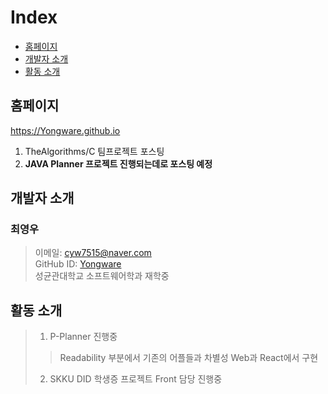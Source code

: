 # Index
 * [홈페이지](#HOME_PAGE)
 * [개발자 소개](#Members)
 * [활동 소개](#about_doing)

## <div id = "HOME_PAGE">홈페이지</div>
https://Yongware.github.io
1. TheAlgorithms/C 팀프로젝트 포스팅<br>
2. **JAVA Planner 프로젝트 진행되는데로 포스팅 예정**<br>

## <div id = "Members">개발자 소개</div>
### 최영우
> 이메일: cyw7515@naver.com<br>
> GitHub ID: [Yongware](https://github.com/yongware)<br>
> 성균관대학교 소프트웨어학과 재학중<br>

## <div id = "about_doing">활동 소개</div> 
> 1. P-Planner 진행중
> > Readability 부분에서 기존의 어플들과 차별성
> > Web과 React에서 구현 
> >
> 2. SKKU DID 학생증 프로젝트 Front 담당 진행중
> > 
